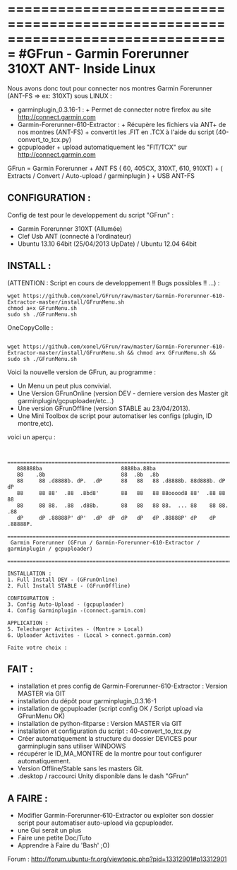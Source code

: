 ===============================================================================
#GFrun - Garmin Forerunner 310XT ANT- Inside Linux
===============================================================================

Nous avons donc tout pour connecter nos montres Garmin Forerunner (ANT-FS  => ex: 310XT) sous LINUX :

- garminplugin_0.3.16-1 :
      + Permet de connecter notre firefox au site http://connect.garmin.com
- Garmin-Forerunner-610-Extractor :
      + Récupère les fichiers via ANT+ de nos montres (ANT-FS)
      + convertit les .FIT en .TCX à l'aide du script (40-convert_to_tcx.py)
- gcpuploader
      + upload automatiquement les "FIT/TCX" sur http://connect.garmin.com

GFrun = Garmin Forerunner + ANT FS ( 60, 405CX, 310XT, 610, 910XT) + ( Extracts / Convert / Auto-upload / garminplugin ) + USB ANT-FS

CONFIGURATION :
---------------
Config de test pour le developpement du script "GFrun" :

+ Garmin Forerunner 310XT (Allumée)
+ Clef Usb ANT (connecté à l'ordinateur) 
+ Ubuntu 13.10 64bit (25/04/2013 UpDate) / Ubuntu 12.04 64bit


INSTALL :
---------
(ATTENTION : Script en cours de developpement !! Bugs possibles !! ...) :
<pre><code>wget https://github.com/xonel/GFrun/raw/master/Garmin-Forerunner-610-Extractor-master/install/GFrunMenu.sh
chmod a+x GFrunMenu.sh
sudo sh ./GFrunMenu.sh
</code></pre>

OneCopyColle : 
<pre><code>
wget https://github.com/xonel/GFrun/raw/master/Garmin-Forerunner-610-Extractor-master/install/GFrunMenu.sh && chmod a+x GFrunMenu.sh && sudo sh ./GFrunMenu.sh
</code></pre>

Voici la nouvelle version de GFrun, au programme :
- Un Menu un peut plus convivial.
- Une Version GFrunOnline (version DEV - derniere version des Master git garminplugin/gcpuploader/etc...)
- Une version GFrunOffline (version STABLE au 23/04/2013).
- Une Mini Toolbox de script pour automatiser les configs (plugin, ID montre,etc).

voici un aperçu :
<pre><code>
 =========================================================================================
   888888ba                         8888ba.88ba 
   88    .8b                        88  .8b  .8b 
   88     88 .d8888b. dP.  .dP      88   88   88 .d8888b. 88d888b. dP    dP 
   88     88 88'  .88  .8bd8'       88   88   88 88ooood8 88'  .88 88    88 
   88     88 88.  .88  .d88b.       88   88   88 88.  ... 88    88 88.  .88 
   dP     dP .88888P' dP'  .dP  dP  dP   dP   dP .88888P' dP    dP .88888P. 
 =========================================================================================
 Garmin Forerunner (GFrun / Garmin-Forerunner-610-Extractor / garminplugin / gcpuploader)
 =========================================================================================
 
INSTALLATION :
1. Full Install DEV - (GFrunOnline)
2. Full Install STABLE - (GFrunOffline)

CONFIGURATION :
3. Config Auto-Upload - (gcpuploader)
4. Config Garminplugin -(connect.garmin.com)

APPLICATION :
5. Telecharger Activites - (Montre > Local)
6. Uploader Activites - (Local > connect.garmin.com)

Faite votre choix : 
</code></pre>

FAIT :
-----
+ installation et pres config de Garmin-Forerunner-610-Extractor : Version MASTER via GIT
+ installation du dépôt pour garminplugin_0.3.16-1 
+ installation de gcpuploader (script config OK / Script upload via GFrunMenu OK)
+ installation de python-fitparse :  Version MASTER via GIT
+ installation et configuration du script : 40-convert_to_tcx.py
+ Créer automatiquement la structure du dossier DEVICES pour garminplugin sans utiliser WINDOWS
+ récupérer le  <Id>ID_MA_MONTRE</Id> de la montre pour tout configurer automatiquement.
+ Version Offline/Stable sans les masters Git.
+ .desktop / raccourci Unity disponible dans le dash "GFrun"

A FAIRE :
--------
- Modifier  Garmin-Forerunner-610-Extractor ou exploiter son dossier script pour automatiser auto-upload via gcpuploader.
- une Gui serait un plus
- Faire une petite Doc/Tuto
- Apprendre à Faire du 'Bash' ;O)

Forum : http://forum.ubuntu-fr.org/viewtopic.php?pid=13312901#p13312901
